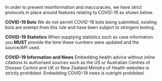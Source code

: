 In order to prevent misinformation and inaccuracies, we have strict protocols in place around features relating to COVID-19 as shown below.

**COVID-19 Bots** We do not permit COVID-19 bots being submitted, existing bots are exempt from this rule and have been subject to stringent testing.

**COVID-19 Statistics** When supplying statistics such as case information you **__MUST__** provide the time these numbers were updated and the source/API used.

**COVID-19 Information and News** Embedding health advice without inline citations to authorised sources such as the US or Australian Centres of Disease Control and UK or New Zealand Ministry of Health websites is strictly prohibited. Embedding COVID-19 news is outright prohibited.